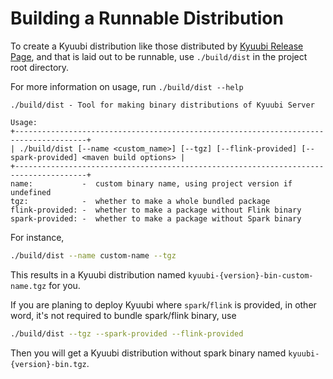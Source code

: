 <!--
 - Licensed to the Apache Software Foundation (ASF) under one or more
 - contributor license agreements.  See the NOTICE file distributed with
 - this work for additional information regarding copyright ownership.
 - The ASF licenses this file to You under the Apache License, Version 2.0
 - (the "License"); you may not use this file except in compliance with
 - the License.  You may obtain a copy of the License at
 -
 -   http://www.apache.org/licenses/LICENSE-2.0
 -
 - Unless required by applicable law or agreed to in writing, software
 - distributed under the License is distributed on an "AS IS" BASIS,
 - WITHOUT WARRANTIES OR CONDITIONS OF ANY KIND, either express or implied.
 - See the License for the specific language governing permissions and
 - limitations under the License.
 -->


# Building a Runnable Distribution

To create a Kyuubi distribution like those distributed by [Kyuubi Release Page](https://github.com/apache/incubator-kyuubi/releases),
and that is laid out to be runnable, use `./build/dist` in the project root directory.

For more information on usage, run `./build/dist --help`

```logtalk
./build/dist - Tool for making binary distributions of Kyuubi Server

Usage:
+--------------------------------------------------------------------------------------+
| ./build/dist [--name <custom_name>] [--tgz] [--flink-provided] [--spark-provided] <maven build options> |
+--------------------------------------------------------------------------------------+
name:           -  custom binary name, using project version if undefined
tgz:            -  whether to make a whole bundled package
flink-provided: -  whether to make a package without Flink binary
spark-provided: -  whether to make a package without Spark binary
```

For instance,

```bash
./build/dist --name custom-name --tgz
```

This results in a Kyuubi distribution named `kyuubi-{version}-bin-custom-name.tgz` for you.

If you are planing to deploy Kyuubi where `spark`/`flink` is provided, in other word, it's not required to bundle spark/flink binary, use 

```bash
./build/dist --tgz --spark-provided --flink-provided
```

Then you will get a Kyuubi distribution without spark binary named `kyuubi-{version}-bin.tgz`.
